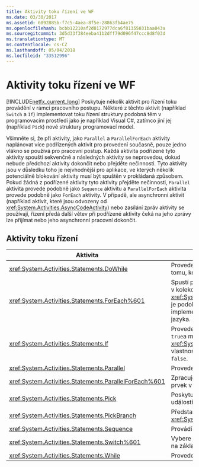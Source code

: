 ```yaml
---
title: Aktivity toku řízení ve WF
ms.date: 03/30/2017
ms.assetid: 6892885b-f7c5-4aea-8f5e-28863fb4ae75
ms.openlocfilehash: bcbb12210af2d0172977dca6f81355031baa043a
ms.sourcegitcommit: 3d5d33f384eeba41b2dff79d096f47ccc8d8f03d
ms.translationtype: MT
ms.contentlocale: cs-CZ
ms.lasthandoff: 05/04/2018
ms.locfileid: "33512996"
---
```

# <a name="control-flow-activities-in-wf"></a>Aktivity toku řízení ve WF
[!INCLUDE[netfx_current_long](../../../includes/netfx-current-long-md.md)] Poskytuje několik aktivit pro řízení toku provádění v rámci pracovního postupu. Některé z těchto aktivit (například `Switch` a `If`) implementovat toku řízení struktury podobná těm v programovacím prostředí jako je například Visual C#, zatímco jiní jej (například `Pick`) nové struktury programovací model.  
  
 Všimněte si, že při aktivity, jako `Parallel` a `ParallelForEach` aktivity naplánovat více podřízených aktivit pro provedení současně, pouze jedno vlákno se používá pro pracovní postup. Každá aktivita podřízené tyto aktivity spouští sekvenčně a následných aktivity se neprovedou, dokud nebude předchozí aktivity dokončit nebo přejděte nečinnosti. Tyto aktivity jsou v důsledku toho je nejvhodnější pro aplikace, ve kterých několik potenciálně blokování aktivity musí být spuštěn v prokládaná způsobem. Pokud žádná z podřízené aktivity tyto aktivity přejděte nečinnosti, `Parallel` aktivita provede podobně jako `Sequence` aktivitu a `ParallelForEach` aktivita provede podobně jako `ForEach` aktivity. V případě, ale asynchronní aktivit (například aktivit, které jsou odvozeny od <xref:System.Activities.AsyncCodeActivity>) nebo zasílání zpráv aktivity se používají, řízení předá další větev při podřízené aktivity čeká na jeho zprávy lze přijímat nebo jeho asynchronní pracovní dokončit.  
  
## <a name="flow-control-activities"></a>Aktivity toku řízení  
  
|Aktivita|Popis|  
|--------------|-----------------|  
|<xref:System.Activities.Statements.DoWhile>|Provede obsažené aktivity jednou a pokračuje k tomu, když podmínku `true`.|  
|<xref:System.Activities.Statements.ForEach%601>|Spustí příkaz vložené v pořadí pro každý prvek v kolekci. <xref:System.Activities.Statements.ForEach%601> je podobná klíčové slovo `foreach`, ale je implementovaná jako aktivity, nikoli příkaz jazyka.|  
|<xref:System.Activities.Statements.If>|Provede obsažené aktivity, pokud je podmínka `true`a můžete provést aktivity obsažené v <xref:System.Activities.Statements.If.Else%2A> vlastnost, pokud je podmínka vyhodnocena `false`.|  
|<xref:System.Activities.Statements.Parallel>|Provede obsažené aktivity paralelně.|  
|<xref:System.Activities.Statements.ParallelForEach%601>|Zpracuje vložený příkaz paralelně pro každý prvek v kolekci.|  
|<xref:System.Activities.Statements.Pick>|Poskytuje modelování toku řízení na základě událostí.|  
|<xref:System.Activities.Statements.PickBranch>|Představuje potenciální cesty spouštění v <xref:System.Activities.Statements.Pick> aktivity.|  
|<xref:System.Activities.Statements.Sequence>|Provádí aktivity obsažené v pořadí.|  
|<xref:System.Activities.Statements.Switch%601>|Vybere jeden výběr z mnoha různých aktivity, na základě daného výrazu hodnoty.|  
|<xref:System.Activities.Statements.While>|Provede obsažené aktivity při podmínku `true`.|
